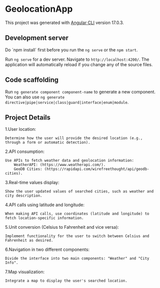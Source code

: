 # GeolocationApp

This project was generated with [Angular CLI](https://github.com/angular/angular-cli) version 17.0.3.

## Development server
Do ´npm install´ first before you run the `ng serve` or the `npm start`.

Run `ng serve` for a dev server. Navigate to `http://localhost:4200/`. The application will automatically reload if you change any of the source files.

## Code scaffolding

Run `ng generate component component-name` to generate a new component. You can also use `ng generate directive|pipe|service|class|guard|interface|enum|module`.

## Project Details

1.User location:

    Determine how the user will provide the desired location (e.g., through a form or automatic detection).

2.API consumption:

    Use APIs to fetch weather data and geolocation information:
        WeatherAPI: (https://www.weatherapi.com/).
        GeoDB Cities: (https://rapidapi.com/wirefreethought/api/geodb-cities).

3.Real-time values display:

    Show the user updated values of searched cities, such as weather and city description.

4.API calls using latitude and longitude:

    When making API calls, use coordinates (latitude and longitude) to fetch location-specific information.

5.Unit conversion (Celsius to Fahrenheit and vice versa):

    Implement functionality for the user to switch between Celsius and Fahrenheit as desired.

6.Navigation in two different components:

    Divide the interface into two main components: "Weather" and "City Info".

7.Map visualization:

    Integrate a map to display the user's searched location.





    
